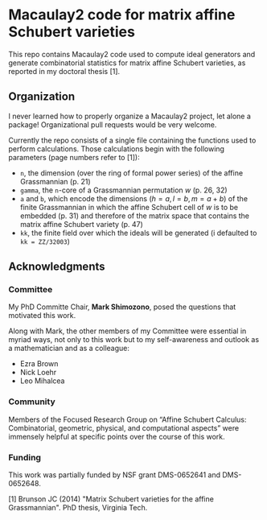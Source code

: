 # Macaulay2 code for matrix affine Schubert varieties

This repo contains Macaulay2 code used to compute ideal generators and generate combinatorial statistics for matrix affine Schubert varieties, as reported in my doctoral thesis [1].

## Organization

I never learned how to properly organize a Macaulay2 project, let alone a package! Organizational pull requests would be very welcome.

Currently the repo consists of a single file containing the functions used to perform calculations. Those calculations begin with the following parameters (page numbers refer to [1]):

- `n`, the dimension (over the ring of formal power series) of the affine Grassmannian (p. 21)
- `gamma`, the `n`-core of a Grassmannian permutation $w$ (p. 26, 32)
- `a` and `b`, which encode the dimensions ($h=a,l=b,m=a+b$) of the finite Grassmannian in which the affine Schubert cell of $w$ is to be embedded (p. 31) and therefore of the matrix space that contains the matrix affine Schubert variety (p. 47)
- `kk`, the finite field over which the ideals will be generated (i defaulted to `kk = ZZ/32003`)

## Acknowledgments

### Committee

My PhD Committe Chair, **Mark Shimozono**, posed the questions that motivated this work.

Along with Mark, the other members of my Committee were essential in myriad ways, not only to this work but to my self-awareness and outlook as a mathematician and as a colleague:

* Ezra Brown
* Nick Loehr
* Leo Mihalcea

### Community

Members of the Focused Research Group on “Affine Schubert Calculus: Combinatorial, geometric, physical, and computational aspects” were immensely helpful at specific points over the course of this work.

### Funding

This work was partially funded by NSF grant DMS-0652641 and DMS-0652648.

[1] Brunson JC (2014) "Matrix Schubert varieties for the affine Grassmannian". PhD thesis, Virginia Tech.
